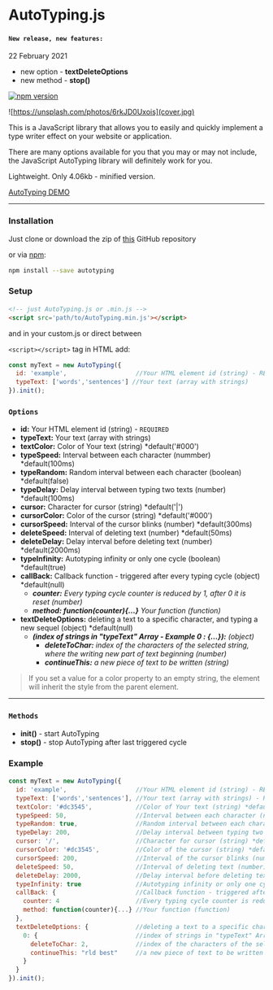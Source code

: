 # AutoTyping.js

#### `New release, new features:`
22 February 2021
- new option - **textDeleteOptions**
- new method - **stop()**

[![npm version](https://badge.fury.io/js/autotyping.svg)](https://badge.fury.io/js/autotyping)

![https://unsplash.com/photos/6rkJD0Uxois](cover.jpg)

This is a JavaScript library that allows you to easily and quickly implement a type writer effect on your website or application.

There are many options available for you that you may or may not include, the JavaScript AutoTyping library will definitely work for you.

Lightweight. Only 4.06kb - minified version.

[AutoTyping DEMO](https://autotyping.smarty.rs)

----

### Installation

Just clone or download the zip of [this](https://github.com/igor-stojcic/AutoTyping.js) GitHub repository

or via [npm](https://www.npmjs.com/package/autotyping):

~~~bash
npm install --save autotyping
~~~

### Setup

~~~html
<!-- just AutoTyping.js or .min.js -->
<script src='path/to/AutoTyping.min.js'></script>
~~~

and in your custom.js or direct between

`<script></script>` tag in HTML add:

~~~javascript
const myText = new AutoTyping({
  id: 'example',                   //Your HTML element id (string) - REQUIRED
  typeText: ['words','sentences'] //Your text (array with strings)
}).init();
~~~

### `Options`

- **id:** Your HTML element id (string) - `REQUIRED`
- **typeText:** Your text (array with strings)
- **textColor:** Color of Your text (string) *default('#000')
- **typeSpeed:** Interval between each character (nummber) *default(100ms)
- **typeRandom:** Random interval between each character (boolean) *default(false)
- **typeDelay:** Delay interval between typing two texts (number) *default(100ms)
- **cursor:** Character for cursor (string) *default('|')
- **cursorColor:** Color of the cursor (string) *default('#000')
- **cursorSpeed:** Interval of the cursor blinks (number) *default(300ms)
- **deleteSpeed:** Interval of deleting text (number) *default(50ms)
- **deleteDelay:** Delay interval before deleting text (number) *default(2000ms)
- **typeInfinity:** Autotyping infinity or only one cycle (boolean) *default(true)
- **callBack:** Callback function - triggered after every typing cycle (object) *default(null)
  - **_counter:_** _Every typing cycle counter is reduced by 1, after 0 it is reset (number)_
  - **_method: function(counter){...}_** _Your function (function)_
- **textDeleteOptions:** deleting a text to a specific character, and typing a new sequel (object) *default(null)
  - **_(index of strings in "typeText" Array - Example *0 : {...}*):_** _(object)_
    - **_deleteToChar:_** _index of the characters of the selected string, where the writing new part of text beginning (number)_
    - **_continueThis:_** _a new piece of text to be written (string)_

> If you set a value for a color property to an empty string, the element will inherit the style from the parent element.

----

### `Methods`

- **init()** - start AutoTyping
- **stop()** - stop AutoTyping after last triggered cycle

### Example
~~~javascript
const myText = new AutoTyping({
  id: 'example',                   //Your HTML element id (string) - REQUIRED
  typeText: ['words','sentences'], //Your text (array with strings) - REQUIRED
  textColor: '#dc3545',            //Color of Your text (string) *default('#000')
  typeSpeed: 50,                   //Interval between each character (nummber) *default(100ms)
  typeRandom: true,                //Random interval between each character (boolean) *default(false)
  typeDelay: 200,                  //Delay interval between typing two texts (number) *default(100ms)
  cursor: '/',                     //Character for cursor (string) *default('|')
  cursorColor: '#dc3545',          //Color of the cursor (string) *default('#000')
  cursorSpeed: 200,                //Interval of the cursor blinks (number) *default(300ms)
  deleteSpeed: 50,                 //Interval of deleting text (number) *default(50ms)
  deleteDelay: 2000,               //Delay interval before deleting text (number) *default(2000ms)
  typeInfinity: true               //Autotyping infinity or only one cycle (boolean) *default(true)
  callBack: {                      //Callback function - triggered after every typing cycle (object) *default(null)
    counter: 4                     //Every typing cycle counter is reduced by 1, after 0 it is reset (number)
    method: function(counter){...} //Your function (function)
  },
  textDeleteOptions: {             //deleting a text to a specific character, and typing a new sequel (object) *default(null)
    0: {                           //index of strings in "typeText" Array (key-number : value-object)
      deleteToChar: 2,             //index of the characters of the selected string, where the writing new part of text beginning (number)
      continueThis: "rld best"     //a new piece of text to be written (string)
    }
  }
}).init();
~~~
